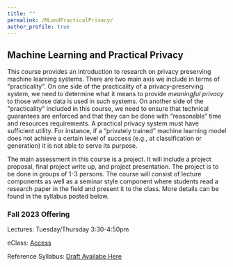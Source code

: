 ```yaml
---
title: ""
permalink: /MLandPracticalPrivacy/
author_profile: true
---
```


<h2>Machine Learning and Practical Privacy</h2>

This course provides an introduction to research on privacy preserving machine learning systems. There are two main axis we include in terms of "practicality". On one side of the practicality of a privacy-preserving system, we need to determine what it means to provide <i>meaningful privacy</i> to those whose data is used in such systems.  On another side of the "practicality" included in this course, we need to ensure that technical guarantees are enforced and that they can be done with “reasonable” time and resources requirements. A practical privacy system must have sufficient utility. For instance, if a “privately trained” machine learning model does not achieve a certain level of success (e.g., at classification or generation) it is not able to serve its purpose. 


The main assessment in this course is a project. It will include a project proposal, final project write up, and project presentation. The project is to be done in groups of 1-3 persons. The course will consist of lecture components as well as a seminar style component where students read a research paper in the field and present it to the class. More details can be found in the syllabus posted below. 


<h3>Fall 2023 Offering</h3>

Lectures: Tuesday/Thursday 3:30-4:50pm

eClass: [Access](https://eclass.srv.ualberta.ca/enrol/instances.php?id=90128)

<!--Univeristy of Alberta course info: TBA-->

Reference Syllabus: [Draft Availabe Here](https://bkacsmar.github.io/files/SyllabusmodifiedClassSize.pdf)

<!--[here](https://bkacsmar.github.io/files/489syllabus.pdf) -->

